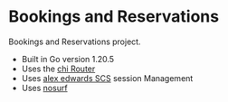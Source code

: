 # Bookings and Reservations

Bookings and Reservations project.

- Built in Go version 1.20.5
- Uses the [chi Router](https://github.com/go-chi/chi/v5)
- Uses [alex edwards SCS](https://github.com/alexedwards/scs/v2) session Management
- Uses [nosurf](https://github.com/justinas/nosurf)
